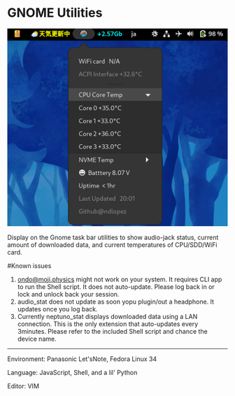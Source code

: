 # GNOME Utilities

![Demo](gnome_utils.png)

Display on the Gnome task bar utilities to show audio-jack status, current amount of downloaded data, and current temperatures of CPU/SDD/WiFi card.

#Known issues
1. ondo@moji.physics might not work on your system. It requires <sensors> CLI app to run the Shell script. It does not auto-update. Please log back in or lock and unlock back your session.
2. audio_stat does not update as soon yopu plugin/out a headphone. It updates once you log back.
3. Currently neptuno_stat displays downloaded data using a LAN connection. This is the only extension that auto-updates every 3minutes. Please refer to the included Shell script and chance the device name.

---
Environment: Panasonic Let'sNote, Fedora Linux 34

Language: JavaScript, Shell, and a lil' Python

Editor: VIM

